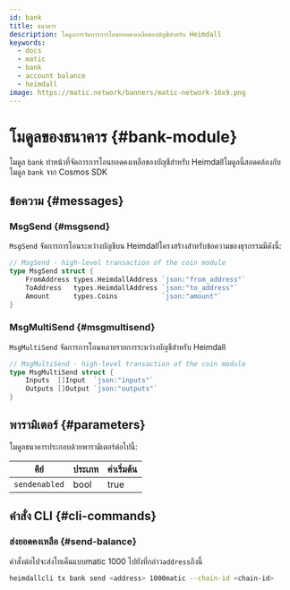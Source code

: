 ```yaml
---
id: bank
title: ธนาคาร
description: โมดูลการจัดการการโอนยอดคงเหลือของบัญชีสำหรับ Heimdall
keywords:
  - docs
  - matic
  - bank
  - account balance
  - heimdall
image: https://matic.network/banners/matic-network-16x9.png
---
```


# โมดูลของธนาคาร {#bank-module}

โมดูล `bank` ทำหน้าที่จัดการการโอนยอดคงเหลือของบัญชีสำหรับ Heimdallโมดูลนี้สอดคล้องกับโมดูล `bank` จาก Cosmos SDK

## ข้อความ {#messages}

### MsgSend {#msgsend}

`MsgSend` จัดการการโอนระหว่างบัญชีบน Heimdallโครงสร้างสำหรับข้อความของธุรกรรมมีดังนี้:

```go
// MsgSend - high-level transaction of the coin module
type MsgSend struct {
	FromAddress types.HeimdallAddress `json:"from_address"`
	ToAddress   types.HeimdallAddress `json:"to_address"`
	Amount      types.Coins           `json:"amount"`
}
```

### MsgMultiSend {#msgmultisend}

`MsgMultiSend` จัดการการโอนหลายรายการระหว่างบัญชีสำหรับ Heimdall

```go
// MsgMultiSend - high-level transaction of the coin module
type MsgMultiSend struct {
	Inputs  []Input  `json:"inputs"`
	Outputs []Output `json:"outputs"`
}
```

## พารามิเตอร์ {#parameters}

โมดูลธนาคารประกอบด้วยพารามิเตอร์ต่อไปนี้:

| คีย์ | ประเภท | ค่าเริ่มต้น |
|----------------------|--------|------------------|
| `sendenabled` | bool | true |

## คำสั่ง CLI {#cli-commands}

### ส่งยอดคงเหลือ {#send-balance}

คำสั่งต่อไปจะส่งโทเค็นแบบmatic 1000 ไปยังที่กล่าว`address`ถึงนี้

```bash
heimdallcli tx bank send <address> 1000matic --chain-id <chain-id>
```
